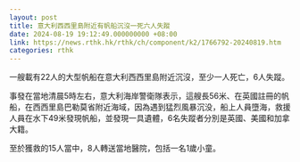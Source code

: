 ```yaml
---
layout: post
title: 意大利西西里島附近有帆船沉沒一死六人失蹤
date: 2024-08-19 19:12:49.000000000 +08:00
link: https://news.rthk.hk/rthk/ch/component/k2/1766792-20240819.htm
categories: rthk
---
```


一艘載有22人的大型帆船在意大利西西里島附近沉沒，至少一人死亡，6人失蹤。

事發在當地清晨5時左右，意大利海岸警衛隊表示，這艘長56米、在英國註冊的帆船，在西西里島巴勒莫省附近海域，因為遇到猛烈風暴沉没，船上人員墮海，救援人員在水下49米發現帆船，並發現一具遺體，6名失蹤者分別是英國、美國和加拿大籍。

至於獲救的15人當中，8人轉送當地醫院，包括一名1歲小童。

